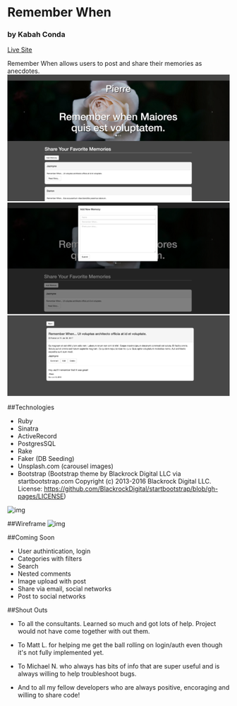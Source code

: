 # Remember When
### by Kabah Conda

[Live Site](http://rememberwhen.herokuapp.com)

Remember When allows users to post and share their memories as anecdotes. 
![img](/screenshots/homePage.png)
![img](/screenshots/addNew.png)
![img](/screenshots/postWithComment.png)

##Technologies

* Ruby
* Sinatra
* ActiveRecord
* PostgresSQL
* Rake
* Faker (DB Seeding)
* Unsplash.com (carousel images)
* Bootstrap (Bootstrap theme by Blackrock Digital LLC via startbootstrap.com Copyright (c) 2013-2016 Blackrock Digital LLC. License: https://github.com/BlackrockDigital/startbootstrap/blob/gh-pages/LICENSE)

![img](/screenshots/RememberWhenERD.png)

##Wireframe
![img](/screenshots/RememberWhenWireframe.png) 


##Coming Soon

* User authintication, login
* Categories with filters
* Search
* Nested comments
* Image upload with post
* Share via email, social networks
* Post to social networks

##Shout Outs

* To all the consultants. Learned so much and got lots of help. Project would not have come together with out them. 

* To Matt L. for helping me get the ball rolling on login/auth even though it's not fully implemented yet. 

* To Michael N. who always has bits of info that are super useful and is always willing to help troubleshoot bugs. 

* And to all my fellow developers who are always positive, encoraging and willing to share code!



